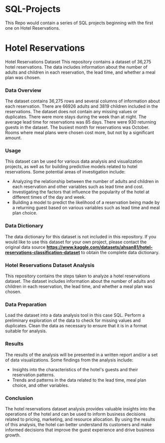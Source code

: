 # SQL-Projects
This Repo would contain a series of SQL projects beginning with the first one on Hotel Reservations.
# Hotel Reservations
Hotel Reservations Dataset
This repository contains a dataset of 36,275 hotel reservations. The data includes information about the number of adults and children in each reservation, the lead time, and whether a meal plan was chosen.

### Data Overview
The dataset contains 36,275 rows and several columns of information about each reservation.
There are 66926 adults and 3819 children included in the reservations.
The dataset does not contain any missing values or duplicates.
There were more stays during the week than at night.
The average lead time for reservations was 85 days.
There were 930 returning guests in the dataset.
The busiest month for reservations was October.
Rooms where meal plans were chosen cost more, but not by a significant amount.

### Usage
This dataset can be used for various data analysis and visualization projects, as well as for building predictive models related to hotel reservations. Some potential areas of investigation include:

- Analyzing the relationship between the number of adults and children in each reservation and other variables such as lead time and cost.
- Investigating the factors that influence the popularity of the hotel at different times of the day and week.
- Building a model to predict the likelihood of a reservation being made by a returning guest based on various variables such as lead time and meal plan choice.

### Data Dictionary
The data dictionary for this dataset is not included in this repository. If you would like to use this dataset for your own project, please contact the original data source **https://www.kaggle.com/datasets/ahsan81/hotel-reservations-classification-dataset** to obtain the complete data dictionary.


### Hotel Reservations Dataset Analysis
This repository contains the steps taken to analyze a hotel reservations dataset. The dataset includes information about the number of adults and children in each reservation, the lead time, and whether a meal plan was chosen.

### Data Preparation
Load the dataset into a data analysis tool in this case SQL.
Perform a preliminary exploration of the data to check for missing values and duplicates.
Clean the data as necessary to ensure that it is in a format suitable for analysis.


### Results
The results of the analysis will be presented in a written report and/or a set of data visualizations. Some findings from the analysis include:

- Insights into the characteristics of the hotel's guests and their reservation patterns.
- Trends and patterns in the data related to the lead time, meal plan choice, and other variables.

### Conclusion
The hotel reservations dataset analysis provides valuable insights into the operations of the hotel and can be used to inform business decisions related to pricing, marketing, and resource allocation. By using the results of this analysis, the hotel can better understand its customers and make informed decisions that improve the guest experience and drive business growth.




